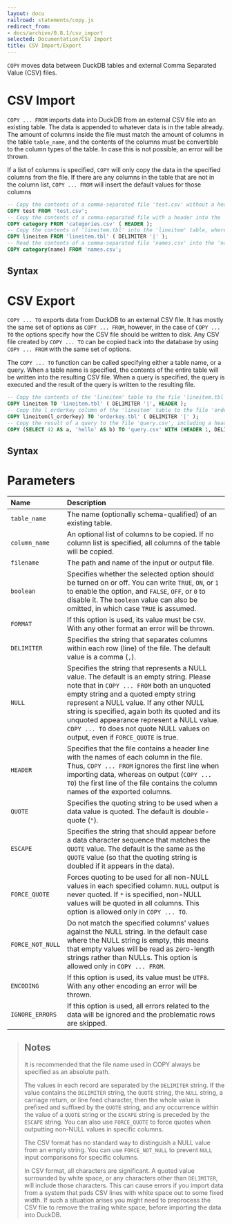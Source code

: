 ```yaml
---
layout: docu
railroad: statements/copy.js
redirect_from:
- docs/archive/0.8.1/csv_import
selected: Documentation/CSV Import
title: CSV Import/Export
---
```


`COPY` moves data between DuckDB tables and external Comma Separated Value (CSV) files.

# CSV Import
`COPY ... FROM` imports data into DuckDB from an external CSV file into an existing table. The data is appended to whatever data is in the table already. The amount of columns inside the file must match the amount of columns in the table `table_name`, and the contents of the columns must be convertible to the column types of the table. In case this is not possible, an error will be thrown.

If a list of columns is specified, `COPY` will only copy the data in the specified columns from the file. If there are any columns in the table that are not in the column list, `COPY ... FROM` will insert the default values for those columns

```sql
-- Copy the contents of a comma-separated file 'test.csv' without a header into the table 'test'
COPY test FROM 'test.csv';
-- Copy the contents of a comma-separated file with a header into the 'category' table
COPY category FROM 'categories.csv' ( HEADER );
-- Copy the contents of 'lineitem.tbl' into the 'lineitem' table, where the contents are delimited by a pipe character ('|')
COPY lineitem FROM 'lineitem.tbl' ( DELIMITER '|' );
-- Read the contents of a comma-separated file 'names.csv' into the 'name' column of the 'category' table. Any other columns of this table are filled with their default value.
COPY category(name) FROM 'names.csv';
```

## Syntax
<div id="rrdiagram1"></div>

# CSV Export
`COPY ... TO` exports data from DuckDB to an external CSV file. It has mostly the same set of options as `COPY ... FROM`, however, in the case of `COPY ... TO` the options specify how the CSV file should be written to disk. Any CSV file created by `COPY ... TO` can be copied back into the database by using `COPY ... FROM` with the same set of options.

The `COPY ... TO` function can be called specifying either a table name, or a query. When a table name is specified, the contents of the entire table will be written into the resulting CSV file. When a query is specified, the query is executed and the result of the query is written to the resulting file.

```sql
-- Copy the contents of the 'lineitem' table to the file 'lineitem.tbl', where the columns are delimited by a pipe character ('|'), including a header line.
COPY lineitem TO 'lineitem.tbl' ( DELIMITER '|', HEADER );
-- Copy the l_orderkey column of the 'lineitem' table to the file 'orderkey.tbl'
COPY lineitem(l_orderkey) TO 'orderkey.tbl' ( DELIMITER '|' );
-- Copy the result of a query to the file 'query.csv', including a header with column names
COPY (SELECT 42 AS a, 'hello' AS b) TO 'query.csv' WITH (HEADER 1, DELIMITER ',');
```

## Syntax
<div id="rrdiagram2"></div>

# Parameters

| Name | Description |
|:---|:---|
| `table_name` | The name (optionally schema-qualified) of an existing table. |
| `column_name` | An optional list of columns to be copied. If no column list is specified, all columns of the table will be copied. |
| `filename` | The path and name of the input or output file. |
| `boolean` | Specifies whether the selected option should be turned on or off. You can write `TRUE`, `ON`, or `1` to enable the option, and `FALSE`, `OFF`, or `0` to disable it. The `boolean` value can also be omitted, in which case `TRUE` is assumed. |
| `FORMAT` | If this option is used, its value must be `CSV`. With any other format an error will be thrown. |
| `DELIMITER` | Specifies the string that separates columns within each row (line) of the file. The default value is a comma (`,`). |
| `NULL` | Specifies the string that represents a NULL value. The default is an empty string. Please note that in `COPY ... FROM` both an unquoted empty string and a quoted empty string represent a NULL value. If any other NULL string is specified, again both its quoted and its unquoted appearance represent a NULL value. `COPY ... TO` does not quote NULL values on output, even if `FORCE_QUOTE` is true. |
| `HEADER` | Specifies that the file contains a header line with the names of each column in the file. Thus, `COPY ... FROM` ignores the first line when importing data, whereas on output (`COPY ... TO`) the first line of the file contains the column names of the exported columns. |
| `QUOTE` | Specifies the quoting string to be used when a data value is quoted. The default is double-quote (`"`). |
| `ESCAPE` | Specifies the string that should appear before a data character sequence that matches the `QUOTE` value. The default is the same as the `QUOTE` value (so that the quoting string is doubled if it appears in the data). |
| `FORCE_QUOTE` | Forces quoting to be used for all non-NULL values in each specified column. `NULL` output is never quoted. If `*` is specified, non-NULL values will be quoted in all columns. This option is allowed only in `COPY ... TO`. |
| `FORCE_NOT_NULL` | Do not match the specified columns' values against the NULL string. In the default case where the NULL string is empty, this means that empty values will be read as zero-length strings rather than NULLs. This option is allowed only in `COPY ... FROM`. |
| `ENCODING` | If this option is used, its value must be `UTF8`. With any other encoding an error will be thrown. |
| `IGNORE_ERRORS` | If this option is used, all errors related to the data will be ignored and the problematic rows are skipped. |

  
> ## Notes
> 
> It is recommended that the file name used in COPY always be specified as an absolute path.
> 
> The values in each record are separated by the `DELIMITER` string. If the value contains the `DELIMITER` string, the `QUOTE` string, the `NULL` string, a carriage return, or line feed character, then the whole value is prefixed and suffixed by the `QUOTE` string, and any occurrence within the value of a `QUOTE` string or the `ESCAPE` string is preceded by the `ESCAPE` string. You can also use `FORCE_QUOTE` to force quotes when outputting non-NULL values in specific columns.
>
> The CSV format has no standard way to distinguish a NULL value from an empty string. You can use `FORCE_NOT_NULL` to prevent `NULL` input comparisons for specific columns.
> 
> In CSV format, all characters are significant. A quoted value surrounded by white space, or any characters other than `DELIMITER`, will include those characters. This can cause errors if you import data from a system that pads CSV lines with white space out to some fixed width. If such a situation arises you might need to preprocess the CSV file to remove the trailing white space, before importing the data into DuckDB.